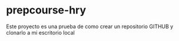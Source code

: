 # prepcourse-hry
Este proyecto es una prueba de como crear un repositorio GITHUB y clonarlo a mi escritorio local
